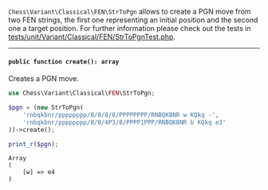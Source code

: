 `Chess\Variant\Classical\FEN\StrToPgn` allows to create a PGN move from two FEN strings, the first one representing an initial position and the second one a target position. For further information please check out the tests in [tests/unit/Variant/Classical/FEN/StrToPgnTest.php](https://github.com/chesslablab/php-chess/blob/master/tests/unit/Variant/Classical/FEN/StrToPgnTest.php).

---

#### `public function create(): array`

Creates a PGN move.

```php
use Chess\Variant\Classical\FEN\StrToPgn;

$pgn = (new StrToPgn(
    'rnbqkbnr/pppppppp/8/8/8/8/PPPPPPPP/RNBQKBNR w KQkq -',
    'rnbqkbnr/pppppppp/8/8/4P3/8/PPPP1PPP/RNBQKBNR b KQkq e3'
))->create();

print_r($pgn);
```
```
Array
(
    [w] => e4
)
```
